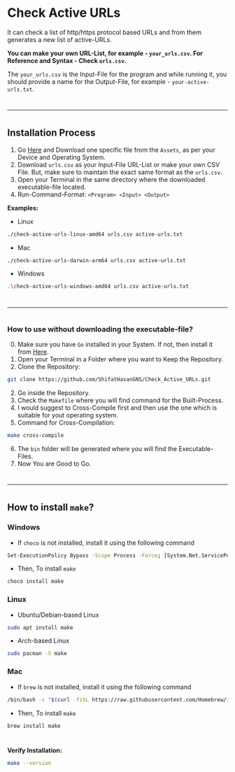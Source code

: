 # Check Active URLs
It can check a list of http/https protocol based URLs and from them generates a new list of active-URLs.

**You can make your own URL-List, for example - `your_urls.csv`. For Reference and Syntax - Check `urls.csv`.**

The `your_urls.csv` is the Input-File for the program and while running it, you should provide a name for the Output-File, for example - `your-active-urls.txt`.

#

---

#

## Installation Process 

1. Go [Here](https://github.com/ShifatHasanGNS/Check_Active_URLs/releases/tag/v1.0.0) and Download one specific file from the `Assets`, as per your Device and Operating System.
2. Download `urls.csv` as your Input-File URL-List or make your own CSV File. But, make sure to maintain the exact same format as the `urls.csv`.
3. Open your Terminal in the same directory where the downloaded executable-file located.
4. Run-Command-Format: `<Program> <Input> <Output>`

**Examples:**

- Linux
```bash
./check-active-urls-linux-amd64 urls.csv active-urls.txt
```
- Mac
```bash
./check-active-urls-darwin-arm64 urls.csv active-urls.txt
```
- Windows
```bash
.\check-active-urls-windows-amd64 urls.csv active-urls.txt
```
#

---

#

### How to use without downloading the executable-file?
0. Make sure you have `Go` installed in your System. If not, then install it from [Here](https://golang.org/doc/install).
1. Open your Terminal in a Folder where you want to Keep the Repository.
2. Clone the Repository:
```bash
git clone https://github.com/ShifatHasanGNS/Check_Active_URLs.git
```
2. Go inside the Repository.
3. Check the `Makefile` where you will find command for the Built-Process.
4. I would suggest to Cross-Compile first and then use the one which is suitable for yout operating system.
5. Command for Cross-Compilation:
```bash
make cross-compile
```
6. The `bin` folder will be generated where you will find the Executable-Files.
7. Now You are Good to Go.

# 

---

#

## How to install `make`?

### Windows
- If `choco` is not installed, install it using the following command
```bash
Set-ExecutionPolicy Bypass -Scope Process -Force; [System.Net.ServicePointManager]::SecurityProtocol = [System.Net.ServicePointManager]::SecurityProtocol -bor 3072; iwr https://community.chocolatey.org/install.ps1 -UseBasicParsing | iex
```
- Then, To install `make`
```bash
choco install make
```

### Linux
- Ubuntu/Debian-based Linux
```bash
sudo apt install make
```
- Arch-based Linux
```bash
sudo pacman -S make
```

### Mac
- If `brew` is not installed, install it using the following command
```bash
/bin/bash -c "$(curl -fsSL https://raw.githubusercontent.com/Homebrew/install/HEAD/install.sh)"
```
- Then, To install `make`
```bash
brew install make
```

#

**Verify Installation:**
```bash
make --version
```

#